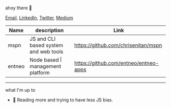 ahoy there 👋<br>

[Email](mailto:enitanchris@gmail.com), [LinkedIn](https://www.linkedin.com/in/chrisenitan/), [Twitter](https://twitter.com/chris_enitan), [Medium](https://medium.com/@chrisenitan)


|Name  | description |Link|
|--|--|--|
| mspn | JS and CLI based system and web tools | https://github.com/chrisenitan/mspn|
| entneo | Node based Ï management platform  |https://github.com/entneo/entneo-apps|


---
what I'm up to

- 🌱 Reading more and trying to have less JS bias.
<br>

